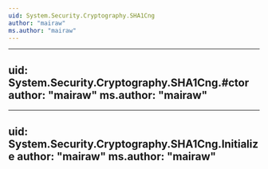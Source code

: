 ```yaml
---
uid: System.Security.Cryptography.SHA1Cng
author: "mairaw"
ms.author: "mairaw"
---
```


---
uid: System.Security.Cryptography.SHA1Cng.#ctor
author: "mairaw"
ms.author: "mairaw"
---

---
uid: System.Security.Cryptography.SHA1Cng.Initialize
author: "mairaw"
ms.author: "mairaw"
---
